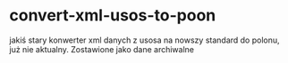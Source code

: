 # convert-xml-usos-to-poon
jakiś stary konwerter xml danych z usosa na nowszy standard do polonu, już nie aktualny. Zostawione jako dane archiwalne
